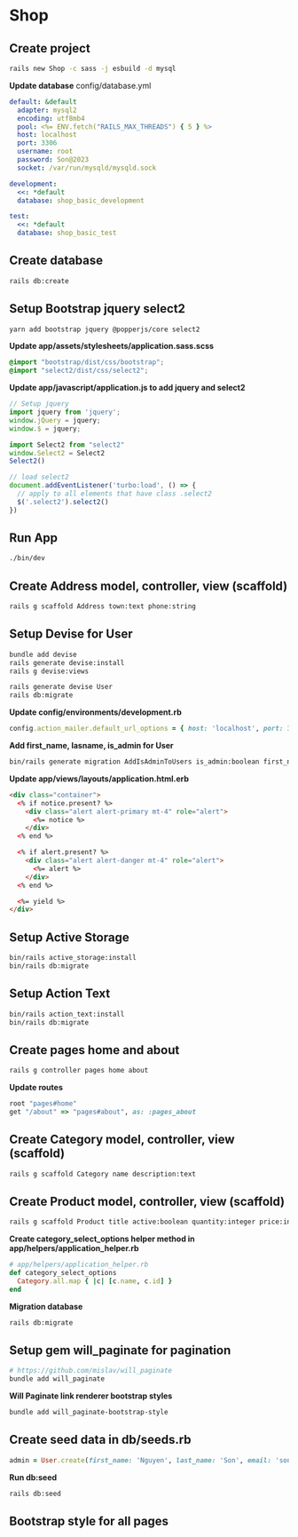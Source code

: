 # Shop

## Create project
```bash
rails new Shop -c sass -j esbuild -d mysql
```

**Update database**
config/database.yml
```yml
default: &default
  adapter: mysql2
  encoding: utf8mb4
  pool: <%= ENV.fetch("RAILS_MAX_THREADS") { 5 } %>
  host: localhost
  port: 3306
  username: root
  password: Son@2023
  socket: /var/run/mysqld/mysqld.sock

development:
  <<: *default
  database: shop_basic_development

test:
  <<: *default
  database: shop_basic_test

```

## Create database
```bash
rails db:create
```
## Setup Bootstrap jquery select2
```bash
yarn add bootstrap jquery @popperjs/core select2
```
**Update app/assets/stylesheets/application.sass.scss**
```scss
@import "bootstrap/dist/css/bootstrap";
@import "select2/dist/css/select2";
```
**Update app/javascript/application.js to add jquery and select2**
```js
// Setup jquery
import jquery from 'jquery';
window.jQuery = jquery;
window.$ = jquery;

import Select2 from "select2"
window.Select2 = Select2
Select2()

// load select2
document.addEventListener('turbo:load', () => {
  // apply to all elements that have class .select2
  $('.select2').select2()
})
```

## Run App
```bash
./bin/dev
```

## Create Address model, controller, view (scaffold)
```bash
rails g scaffold Address town:text phone:string
```

## Setup Devise for User
```bash
bundle add devise
rails generate devise:install
rails g devise:views

rails generate devise User
rails db:migrate
```
**Update config/environments/development.rb**
```rb
config.action_mailer.default_url_options = { host: 'localhost', port: 3000 }
```
**Add first_name, lasname, is_admin for User**
```bash
bin/rails generate migration AddIsAdminToUsers is_admin:boolean first_name:text last_name:text
```
**Update app/views/layouts/application.html.erb**
```html
<div class="container">
  <% if notice.present? %>
    <div class="alert alert-primary mt-4" role="alert">
      <%= notice %>
    </div>
  <% end %>

  <% if alert.present? %>
    <div class="alert alert-danger mt-4" role="alert">
      <%= alert %>
    </div>
  <% end %>

  <%= yield %>
</div>
```

## Setup Active Storage
```bash
bin/rails active_storage:install
bin/rails db:migrate
```

## Setup Action Text
```bash
bin/rails action_text:install
bin/rails db:migrate
```

## Create pages home and about
```bash
rails g controller pages home about
```
**Update routes**
```rb
root "pages#home"
get "/about" => "pages#about", as: :pages_about
```

## Create Category model, controller, view (scaffold)
```bash
rails g scaffold Category name description:text
```

## Create Product model, controller, view (scaffold)
```bash
rails g scaffold Product title active:boolean quantity:integer price:integer category:references
```

**Create category_select_options helper method in app/helpers/application_helper.rb**
```rb
# app/helpers/application_helper.rb
def category_select_options
  Category.all.map { |c| [c.name, c.id] }
end
```

**Migration database**
```bash
rails db:migrate
```

## Setup gem will_paginate for pagination
```bash
# https://github.com/mislav/will_paginate
bundle add will_paginate
```
**Will Paginate link renderer bootstrap styles**
```bash
bundle add will_paginate-bootstrap-style
```

## Create seed data in db/seeds.rb
```rb
admin = User.create(first_name: 'Nguyen', last_name: 'Son', email: 'son@example.com', password: 'demo2023', password_confirmation: 'demo2023', is_admin: true)
```

**Run db:seed**
```bash
rails db:seed
```

## Bootstrap style for all pages
